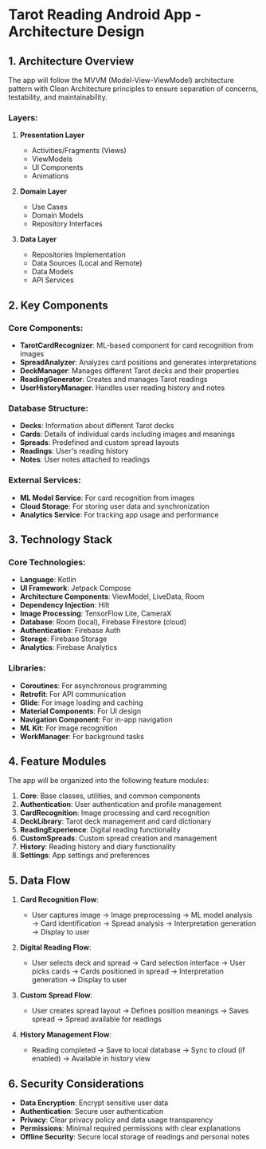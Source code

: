 # Tarot Reading Android App - Architecture Design

## 1. Architecture Overview

The app will follow the MVVM (Model-View-ViewModel) architecture pattern with Clean Architecture principles to ensure separation of concerns, testability, and maintainability.

### Layers:

1. **Presentation Layer**
   - Activities/Fragments (Views)
   - ViewModels
   - UI Components
   - Animations

2. **Domain Layer**
   - Use Cases
   - Domain Models
   - Repository Interfaces

3. **Data Layer**
   - Repositories Implementation
   - Data Sources (Local and Remote)
   - Data Models
   - API Services

## 2. Key Components

### Core Components:
- **TarotCardRecognizer**: ML-based component for card recognition from images
- **SpreadAnalyzer**: Analyzes card positions and generates interpretations
- **DeckManager**: Manages different Tarot decks and their properties
- **ReadingGenerator**: Creates and manages Tarot readings
- **UserHistoryManager**: Handles user reading history and notes

### Database Structure:
- **Decks**: Information about different Tarot decks
- **Cards**: Details of individual cards including images and meanings
- **Spreads**: Predefined and custom spread layouts
- **Readings**: User's reading history
- **Notes**: User notes attached to readings

### External Services:
- **ML Model Service**: For card recognition from images
- **Cloud Storage**: For storing user data and synchronization
- **Analytics Service**: For tracking app usage and performance

## 3. Technology Stack

### Core Technologies:
- **Language**: Kotlin
- **UI Framework**: Jetpack Compose
- **Architecture Components**: ViewModel, LiveData, Room
- **Dependency Injection**: Hilt
- **Image Processing**: TensorFlow Lite, CameraX
- **Database**: Room (local), Firebase Firestore (cloud)
- **Authentication**: Firebase Auth
- **Storage**: Firebase Storage
- **Analytics**: Firebase Analytics

### Libraries:
- **Coroutines**: For asynchronous programming
- **Retrofit**: For API communication
- **Glide**: For image loading and caching
- **Material Components**: For UI design
- **Navigation Component**: For in-app navigation
- **ML Kit**: For image recognition
- **WorkManager**: For background tasks

## 4. Feature Modules

The app will be organized into the following feature modules:

1. **Core**: Base classes, utilities, and common components
2. **Authentication**: User authentication and profile management
3. **CardRecognition**: Image processing and card recognition
4. **DeckLibrary**: Tarot deck management and card dictionary
5. **ReadingExperience**: Digital reading functionality
6. **CustomSpreads**: Custom spread creation and management
7. **History**: Reading history and diary functionality
8. **Settings**: App settings and preferences

## 5. Data Flow

1. **Card Recognition Flow**:
   - User captures image → Image preprocessing → ML model analysis → Card identification → Spread analysis → Interpretation generation → Display to user

2. **Digital Reading Flow**:
   - User selects deck and spread → Card selection interface → User picks cards → Cards positioned in spread → Interpretation generation → Display to user

3. **Custom Spread Flow**:
   - User creates spread layout → Defines position meanings → Saves spread → Spread available for readings

4. **History Management Flow**:
   - Reading completed → Save to local database → Sync to cloud (if enabled) → Available in history view

## 6. Security Considerations

- **Data Encryption**: Encrypt sensitive user data
- **Authentication**: Secure user authentication
- **Privacy**: Clear privacy policy and data usage transparency
- **Permissions**: Minimal required permissions with clear explanations
- **Offline Security**: Secure local storage of readings and personal notes
